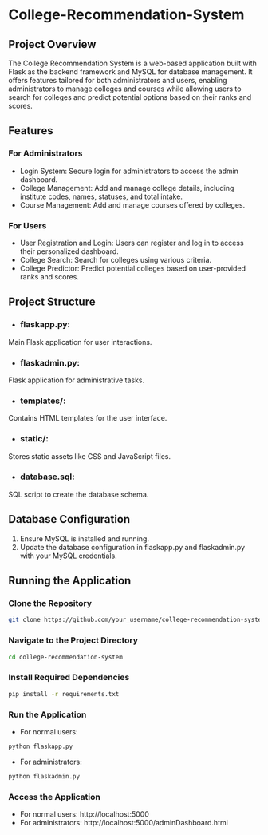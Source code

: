 # College-Recommendation-System
## Project Overview
The College Recommendation System is a web-based application built with Flask as the backend framework and MySQL for database management. It offers features tailored for both administrators and users, enabling administrators to manage colleges and courses while allowing users to search for colleges and predict potential options based on their ranks and scores.

## Features
### For Administrators
- Login System: Secure login for administrators to access the admin dashboard.
- College Management: Add and manage college details, including institute codes, names, statuses, and total intake.
- Course Management: Add and manage courses offered by colleges.
### For Users
- User Registration and Login: Users can register and log in to access their personalized dashboard.
- College Search: Search for colleges using various criteria.
- College Predictor: Predict potential colleges based on user-provided ranks and scores.

## Project Structure
- ### flaskapp.py: 
Main Flask application for user interactions.
- ### flaskadmin.py: 
Flask application for administrative tasks.
- ### templates/: 
Contains HTML templates for the user interface.
- ### static/: 
Stores static assets like CSS and JavaScript files.
- ### database.sql: 
SQL script to create the database schema.

## Database Configuration
1. Ensure MySQL is installed and running.
2. Update the database configuration in flaskapp.py and flaskadmin.py with your MySQL credentials.

## Running the Application
### Clone the Repository
```bash
git clone https://github.com/your_username/college-recommendation-system.git
```
### Navigate to the Project Directory
```bash
cd college-recommendation-system
```
### Install Required Dependencies
```bash
pip install -r requirements.txt
```
### Run the Application
- For normal users:
```bash
python flaskapp.py
```
- For administrators:
```bash
python flaskadmin.py
```
### Access the Application
- For normal users: http://localhost:5000
- For administrators: http://localhost:5000/adminDashboard.html

